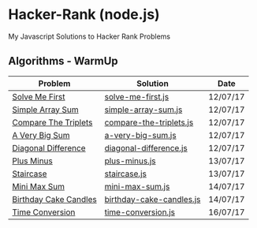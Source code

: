 # Hacker-Rank (node.js)
My Javascript Solutions to Hacker Rank Problems

## Algorithms - WarmUp

|Problem|Solution|Date|
|------|------|------------|
|[Solve Me First](https://www.hackerrank.com/challenges/solve-me-first)     |   [solve-me-first.js](https://github.com/sherlyc/Hacker-Rank/blob/master/algorithms/warmup/solve-me-first.js)   |     12/07/17       |
|[Simple Array Sum](https://www.hackerrank.com/challenges/simple-array-sum)|[simple-array-sum.js](https://github.com/sherlyc/Hacker-Rank/blob/master/algorithms/warmup/simple-array-sum.js)| 12/07/17 |
|[Compare The Triplets](https://www.hackerrank.com/challenges/compare-the-triplets)|[compare-the-triplets.js](https://github.com/sherlyc/Hacker-Rank/blob/master/algorithms/warmup/compare-the-triplets.js) | 12/07/17 |
|[A Very Big Sum](https://www.hackerrank.com/challenges/a-very-big-sum) | [a-very-big-sum.js](https://github.com/sherlyc/Hacker-Rank/blob/master/algorithms/warmup/a-very-big-sum.js) | 12/07/17 |
|[Diagonal Difference](https://www.hackerrank.com/challenges/diagonal-difference)|[diagonal-difference.js](https://github.com/sherlyc/Hacker-Rank/blob/master/algorithms/warmup/diagonal-difference.js)| 12/07/17|
|[Plus Minus](https://www.hackerrank.com/challenges/plus-minus)|[plus-minus.js](https://github.com/sherlyc/Hacker-Rank/blob/master/algorithms/warmup/plus-minus.js)|13/07/17|
|[Staircase](https://www.hackerrank.com/challenges/staircase)|[staircase.js](https://github.com/sherlyc/Hacker-Rank/blob/master/algorithms/warmup/staircase.js)|13/07/17|
|[Mini Max Sum](https://www.hackerrank.com/challenges/mini-max-sum)|[mini-max-sum.js](https://github.com/sherlyc/Hacker-Rank/blob/master/algorithms/warmup/mini-max-sum.js)|14/07/17|
|[Birthday Cake Candles](https://www.hackerrank.com/challenges/birthday-cake-candles)|[birthday-cake-candles.js](https://github.com/sherlyc/Hacker-Rank/blob/master/algorithms/warmup/birthday-cake-candles.js)|14/07/17|
|[Time Conversion](https://www.hackerrank.com/challenges/time-conversion)|[time-conversion.js](https://github.com/sherlyc/Hacker-Rank/blob/master/algorithms/warmup/time-conversion.js)|16/07/17|
